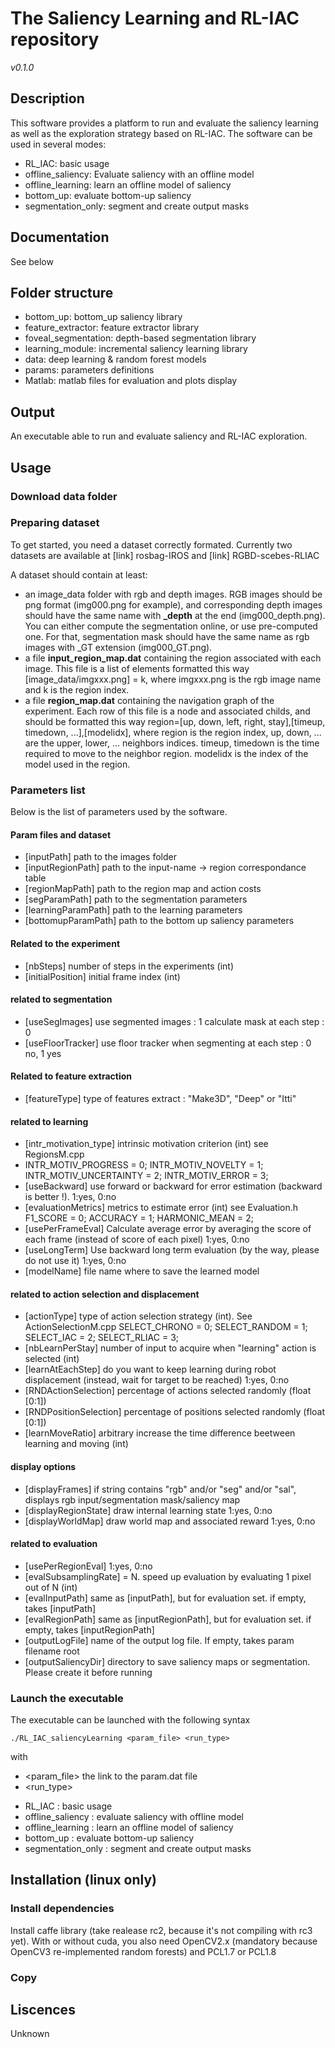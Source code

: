 # The Saliency Learning and RL-IAC repository
*v0.1.0*

## Description
This software provides a platform to run and evaluate the saliency learning as well as the exploration strategy based on RL-IAC. 
The software can be used in several modes:
* RL_IAC: basic usage
* offline_saliency: Evaluate saliency with an offline model
* offline_learning: learn an offline model of saliency
* bottom_up: evaluate bottom-up saliency
* segmentation_only: segment and create output masks

## Documentation
See below

## Folder structure
* bottom_up: bottom_up saliency library
* feature_extractor: feature extractor library
* foveal_segmentation: depth-based segmentation library
* learning_module: incremental saliency learning library
* data: deep learning & random forest models
* params: parameters definitions
* Matlab: matlab files for evaluation and plots display

## Output
An executable able to run and evaluate saliency and RL-IAC exploration.

## Usage

### Download data folder

### Preparing dataset
To get started, you need a dataset correctly formated. Currently two datasets are available at 
[link] rosbag-IROS
and
[link] RGBD-scebes-RLIAC

A dataset should contain at least:
* an image_data folder with rgb and depth images. RGB images should be png format (img000.png for example), and corresponding depth images should have the same name with **_depth** at the end (img000_depth.png). You can either compute the segmentation online, or use pre-computed one. For that, segmentation mask should have the same name as rgb images with _GT extension (img000_GT.png).
* a file **input_region_map.dat** containing the region associated with each image. This file is a list of elements formatted this way [image_data/imgxxx.png] = k, where imgxxx.png is the rgb image name and k is the region index.
* a file **region_map.dat** containing the navigation graph of the experiment. Each row of this file is a node and associated childs, and should be formatted this way region=[up, down, left, right, stay],[timeup, timedown,  ...],[modelidx], where region is the region index, up, down, ... are the upper, lower, ... neighbors indices. timeup, timedown is the time required to move to the neighbor region. modelidx is the index of the model used in the region.


### Parameters list
Below is the list of parameters used by the software.
#### Param files and dataset
* [inputPath] path to the images folder
* [inputRegionPath] path to the input-name -> region correspondance table
* [regionMapPath] path to the region map and action costs
* [segParamPath] path to the segmentation parameters
* [learningParamPath] path to the learning parameters
* [bottomupParamPath] path to the bottom up saliency parameters

#### Related to the experiment
* [nbSteps] number of steps in the experiments (int)
* [initialPosition] initial frame index (int)

#### related to segmentation
* [useSegImages] use segmented images : 1 calculate mask at each step : 0
* [useFloorTracker] use floor tracker when segmenting at each step : 0 no, 1 yes

#### Related to feature extraction
* [featureType] type of features extract : "Make3D", "Deep" or "Itti"

#### related to learning
* [intr_motivation_type] intrinsic motivation criterion (int) see RegionsM.cpp
* INTR_MOTIV_PROGRESS = 0; INTR_MOTIV_NOVELTY = 1; INTR_MOTIV_UNCERTAINTY = 2; INTR_MOTIV_ERROR = 3;
* [useBackward] use forward or backward for error estimation (backward is better !). 1:yes, 0:no
* [evaluationMetrics] metrics to estimate error (int) see Evaluation.h  F1_SCORE = 0; ACCURACY = 1; HARMONIC_MEAN = 2;
* [usePerFrameEval] Calculate average error by averaging the score of each frame (instead of score of each pixel) 1:yes, 0:no
* [useLongTerm] Use backward long term evaluation (by the way, please do not use it) 1:yes, 0:no
* [modelName] file name where to save the learned model

#### related to action selection and displacement
* [actionType] type of action selection strategy (int). See ActionSelectionM.cpp SELECT_CHRONO = 0; SELECT_RANDOM = 1; SELECT_IAC = 2; SELECT_RLIAC = 3;
* [nbLearnPerStay] number of input to acquire when "learning" action is selected (int)
* [learnAtEachStep] do you want to keep learning during robot displacement (instead, wait for target to be reached) 1:yes, 0:no
* [RNDActionSelection] percentage of actions selected randomly (float [0:1])
* [RNDPositionSelection] percentage of positions selected randomly (float [0:1])
* [learnMoveRatio] arbitrary increase the time difference beetween learning and moving (int)

#### display options
* [displayFrames] if string contains "rgb" and/or "seg" and/or "sal", displays rgb input/segmentation mask/saliency map
* [displayRegionState] draw internal learning state 1:yes, 0:no
* [displayWorldMap] draw world map and associated reward 1:yes, 0:no

#### related to evaluation
* [usePerRegionEval] 1:yes, 0:no
* [evalSubsamplingRate] = N. speed up evaluation by evaluating 1 pixel out of N (int)
* [evalInputPath] same as [inputPath], but for evaluation set. if empty, takes [inputPath]
* [evalRegionPath] same as [inputRegionPath], but for evaluation set. if empty, takes [inputRegionPath]
* [outputLogFile] name of the output log file. If empty, takes param filename root
* [outputSaliencyDir] directory to save saliency maps or segmentation. Please create it before running


### Launch the executable
The executable can be launched with the following syntax
```
./RL_IAC_saliencyLearning <param_file> <run_type>
```
with 
* <param_file> the link to the param.dat file
* <run_type>
- RL_IAC : basic usage
- offline_saliency : evaluate saliency with offline model
- offline_learning : learn an offline model of saliency
- bottom_up : evaluate bottom-up saliency
- segmentation_only : segment and create output masks

## Installation (linux only)

### Install dependencies
Install caffe library (take realease rc2, because it's not compiling with rc3 yet). With or without cuda, you also need OpenCV2.x (mandatory because OpenCV3 re-implemented random forests) and PCL1.7 or PCL1.8


### Copy 

## Liscences
Unknown
